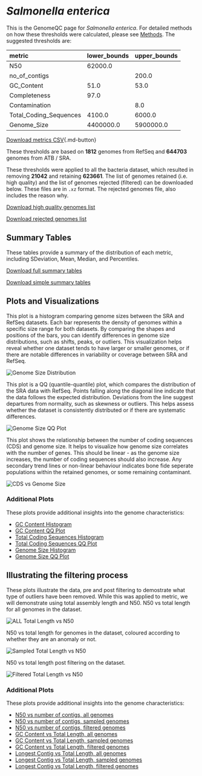 # *Salmonella enterica*

This is the GenomeQC page for *Salmonella enterica*. For detailed methods on how these thresholds were calculated, please see [Methods](../../methods.md).
The suggested thresholds are: 

| metric                 | lower_bounds   | upper_bounds   |
|:-----------------------|:---------------|:---------------|
| N50                    | 62000.0        |                |
| no_of_contigs          |                | 200.0          |
| GC_Content             | 51.0           | 53.0           |
| Completeness           | 97.0           |                |
| Contamination          |                | 8.0            |
| Total_Coding_Sequences | 4100.0         | 6000.0         |
| Genome_Size            | 4400000.0      | 5900000.0      |

[Download metrics CSV](Salmonella_enterica_metrics.csv){.md-button}


These thresholds are based on **1812** genomes from RefSeq and **644703** genomes from ATB / SRA.

These thresholds were applied to all the bacteria dataset, which resulted in removing **21042** and retaining **623661**.
The list of genomes retained (i.e. high quality) and the list of genomes rejected (filtered) can be downloaded below. These files are in `.xz` format. The rejected genomes file, also includes the reason why.

[Download high quality genomes list](Salmonella_enterica_high_quality_genomes.csv.xz)


[Download rejected genomes list](Salmonella_enterica_filtered_out_genomes.csv.xz)



## Summary Tables
These tables provide a summary of the distribution of each metric, including SDeviation, Mean, Median, and Percentiles.

[Download full summary tables](summary.csv)

[Download simple summary tables](selected_summary.csv)

## Plots and Visualizations

This plot is a histogram comparing genome sizes between the SRA and RefSeq datasets. Each bar represents the density of genomes within a specific size range for both datasets. By comparing the shapes and positions of the bars, you can identify differences in genome size distributions, such as shifts, peaks, or outliers. This visualization helps reveal whether one dataset tends to have larger or smaller genomes, or if there are notable differences in variability or coverage between SRA and RefSeq.

![Genome Size Distribution](Genome_Size_refseq_histogram_kde.png)

This plot is a QQ (quantile-quantile) plot, which compares the distribution of the SRA data with RefSeq. Points falling along the diagonal line indicate that the data follows the expected distribution. Deviations from the line suggest departures from normality, such as skewness or outliers. This helps assess whether the dataset is consistently distributed or if there are systematic differences.

![Genome Size QQ Plot](Genome_Size_refseq_qqplot.png)

This plot shows the relationship between the number of coding sequences (CDS) and genome size. It helps to visualize how genome size correlates with the number of genes. This should be linear - as the genome size increases, the number of coding sequences should also increase. Any secondary trend lines or non-linear behaviour indicates bone fide seperate populations within the retained genomes, or some remaining contaminant. 

![CDS vs Genome Size](Salmonella_enterica_CDS_vs_Genome_Size.png)

### Additional Plots

These plots provide additional insights into the genome characteristics:

- [GC Content Histogram](GC_Content_refseq_histogram_kde.png)
- [GC Content QQ Plot](GC_Content_refseq_qqplot.png)
- [Total Coding Sequences Histogram](Total_Coding_Sequences_refseq_histogram_kde.png)
- [Total Coding Sequences QQ Plot](Total_Coding_Sequences_refseq_qqplot.png)
- [Genome Size Histogram](Genome_Size_refseq_histogram_kde.png)
- [Genome Size QQ Plot](Genome_Size_refseq_qqplot.png)
## Illustrating the filtering process
These plots illustrate the data, pre and post filtering to demostrate what type of outliers have been removed. While this was applied to metric, we will demonstrate using total assembly length and N50.
N50 vs total length for all genomes in the dataset.

![ALL Total Length vs N50](Salmonella_enterica_all_total_length_N50.png)

N50 vs total length for genomes in the dataset, coloured according to whether they are an anomaly or not.

![Sampled Total Length vs N50](Salmonella_enterica_sample_total_length_N50.png)

N50 vs total length post filtering on the dataset.

![Filtered Total Length vs N50](Salmonella_enterica_filt_total_length_N50.png)

### Additional Plots

These plots provide additional insights into the genome characteristics:

- [N50 vs number of contigs, all genomes](Salmonella_enterica_all_N50_number.png)
- [N50 vs number of contigs, sampled genomes](Salmonella_enterica_sample_N50_number.png)
- [N50 vs number of contigs, filtered genomes](Salmonella_enterica_filt_N50_number.png)
- [GC Content vs Total Length, all genomes](Salmonella_enterica_all_total_length_GC_Content.png)
- [GC Content vs Total Length, sampled genomes](Salmonella_enterica_sample_total_length_GC_Content.png)
- [GC Content vs Total Length, filtered genomes](Salmonella_enterica_filt_total_length_GC_Content.png)
- [Longest Contig vs Total Length, all genomes](Salmonella_enterica_all_total_length_longest.png)
- [Longest Contig vs Total Length, sampled genomes](Salmonella_enterica_sample_total_length_longest.png)
- [Longest Contig vs Total Length, filtered genomes](Salmonella_enterica_filt_total_length_longest.png)
